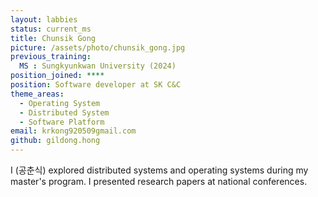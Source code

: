 ```yaml
---
layout: labbies
status: current_ms
title: Chunsik Gong
picture: /assets/photo/chunsik_gong.jpg
previous_training:
  MS : Sungkyunkwan University (2024)
position_joined: ****
position: Software developer at SK C&C
theme_areas:
  - Operating System
  - Distributed System
  - Software Platform
email: krkong920509gmail.com
github: gildong.hong
---
```


I (공춘식) explored distributed systems and operating systems during my master's program. I presented research papers at national conferences.

